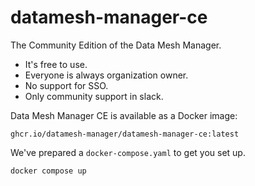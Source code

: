 # datamesh-manager-ce

The Community Edition of the Data Mesh Manager.

- It's free to use.
- Everyone is always organization owner.
- No support for SSO.
- Only community support in slack.

Data Mesh Manager CE is available as a Docker image:

```
ghcr.io/datamesh-manager/datamesh-manager-ce:latest
```

We've prepared a `docker-compose.yaml` to get you set up.

```bash
docker compose up
```



